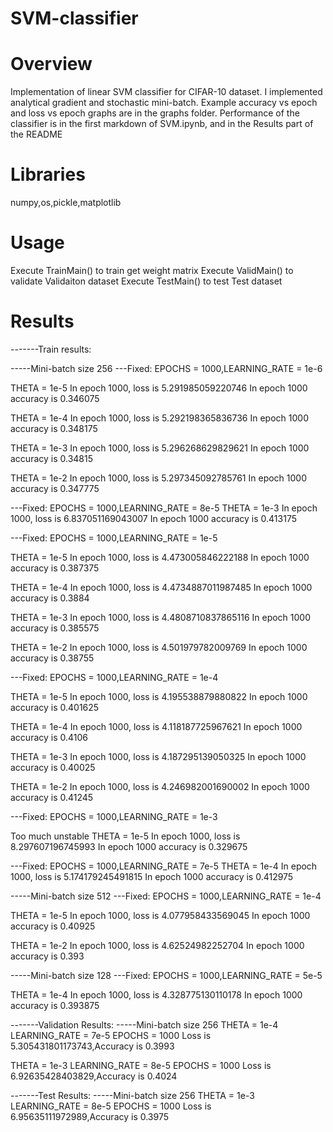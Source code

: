 # SVM-classifier

# Overview
Implementation of linear SVM classifier for CIFAR-10 dataset. I implemented analytical gradient and stochastic mini-batch.
Example accuracy vs epoch and loss vs epoch graphs are in the graphs folder.
Performance of the classifier is in the first markdown of SVM.ipynb, and in the Results part of the README

# Libraries
numpy,os,pickle,matplotlib

# Usage
Execute TrainMain() to train get weight matrix
Execute ValidMain() to validate Validaiton dataset
Execute TestMain() to test Test dataset

# Results
-------Train results:


-----Mini-batch size 256
---Fixed: EPOCHS = 1000,LEARNING_RATE = 1e-6

THETA = 1e-5
In epoch 1000, loss is 5.291985059220746
In epoch 1000 accuracy is 0.346075

THETA = 1e-4
In epoch 1000, loss is 5.292198365836736
In epoch 1000 accuracy is 0.348175

THETA = 1e-3
In epoch 1000, loss is 5.296268629829621
In epoch 1000 accuracy is 0.34815

THETA = 1e-2
In epoch 1000, loss is 5.297345092785761
In epoch 1000 accuracy is 0.347775



---Fixed: EPOCHS = 1000,LEARNING_RATE = 8e-5
THETA = 1e-3
In epoch 1000, loss is 6.837051169043007
In epoch 1000 accuracy is 0.413175



---Fixed: EPOCHS = 1000,LEARNING_RATE = 1e-5

THETA = 1e-5
In epoch 1000, loss is 4.473005846222188
In epoch 1000 accuracy is 0.387375

THETA = 1e-4
In epoch 1000, loss is 4.4734887011987485
In epoch 1000 accuracy is 0.3884

THETA = 1e-3
In epoch 1000, loss is 4.4808710837865116
In epoch 1000 accuracy is 0.385575

THETA = 1e-2
In epoch 1000, loss is 4.501979782009769
In epoch 1000 accuracy is 0.38755



---Fixed: EPOCHS = 1000,LEARNING_RATE = 1e-4

THETA = 1e-5
In epoch 1000, loss is 4.195538879880822
In epoch 1000 accuracy is 0.401625

THETA = 1e-4
In epoch 1000, loss is 4.118187725967621
In epoch 1000 accuracy is 0.4106

THETA = 1e-3
In epoch 1000, loss is 4.187295139050325
In epoch 1000 accuracy is 0.40025

THETA = 1e-2
In epoch 1000, loss is 4.246982001690002
In epoch 1000 accuracy is 0.41245



---Fixed: EPOCHS = 1000,LEARNING_RATE = 1e-3

Too much unstable
THETA = 1e-5
In epoch 1000, loss is 8.297607196745993
In epoch 1000 accuracy is 0.329675

---Fixed: EPOCHS = 1000,LEARNING_RATE = 7e-5
THETA = 1e-4
In epoch 1000, loss is 5.174179245491815
In epoch 1000 accuracy is 0.412975

-----Mini-batch size 512
---Fixed: EPOCHS = 1000,LEARNING_RATE = 1e-4

THETA = 1e-5
In epoch 1000, loss is 4.077958433569045
In epoch 1000 accuracy is 0.40925

THETA = 1e-2
In epoch 1000, loss is 4.62524982252704
In epoch 1000 accuracy is 0.393

-----Mini-batch size 128
---Fixed: EPOCHS = 1000,LEARNING_RATE = 5e-5

THETA = 1e-4
In epoch 1000, loss is 4.328775130110178
In epoch 1000 accuracy is 0.393875



-------Validation Results:
-----Mini-batch size 256
THETA = 1e-4
LEARNING_RATE = 7e-5
EPOCHS = 1000
Loss is 5.305431801173743,Accuracy is 0.3993

THETA = 1e-3
LEARNING_RATE = 8e-5
EPOCHS = 1000
Loss is 6.92635428403829,Accuracy is 0.4024



-------Test Results:
-----Mini-batch size 256
THETA = 1e-3
LEARNING_RATE = 8e-5
EPOCHS = 1000
Loss is 6.95635111972989,Accuracy is 0.3975


